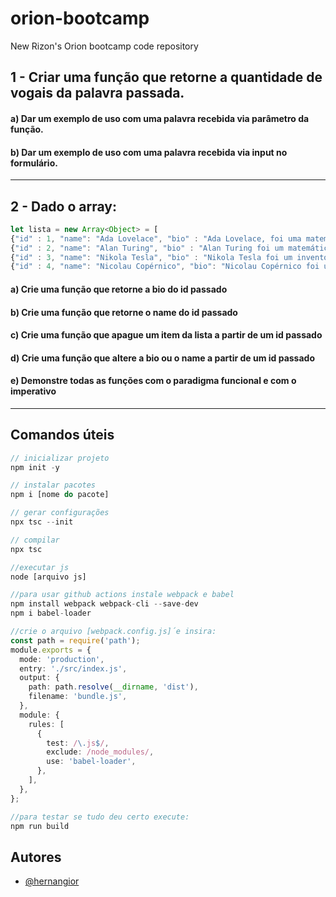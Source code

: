 # orion-bootcamp
New Rizon's Orion bootcamp code repository

## 1 - Criar uma função que retorne a quantidade de vogais da palavra passada.

#### a) Dar um exemplo de uso com uma palavra recebida via parâmetro da função.
#### b) Dar um exemplo de uso com uma palavra recebida via input no formulário.

____

## 2 - Dado o array:

```typescript
let lista = new Array<Object> = [
{"id" : 1, "name": "Ada Lovelace", "bio" : "Ada Lovelace, foi uma matemática e escritora inglesa reconhecida por ter escrito o primeiro algoritmo para ser processado por uma máquina"},
{"id" : 2, "name": "Alan Turing", "bio" : "Alan Turing foi um matemático, cientista da computação, lógico, criptoanalista, filósofo e biólogo teórico britânico, ele é amplamente considerado o pai da ciência da computação teórica e da inteligência artificial"},
{"id" : 3, "name": "Nikola Tesla", "bio" : "Nikola Tesla foi um inventor, engenheiro eletrotécnico e engenheiro mecânico sérvio, mais conhecido por suas contribuições ao projeto do moderno sistema de fornecimento de eletricidade em corrente alternada."},
{"id" : 4, "name": "Nicolau Copérnico", "bio": "Nicolau Copérnico foi um astrônomo e matemático polonês que desenvolveu a teoria heliocêntrica do Sistema Solar."}];
```

#### a) Crie uma função que retorne a bio do id passado
#### b) Crie uma função que retorne o name do id passado
#### c) Crie uma função que apague um item da lista a partir de um id passado
#### d) Crie uma função que altere a bio ou o name a partir de um id passado
#### e) Demonstre todas as funções com o paradigma funcional e com o imperativo

____

## Comandos úteis

```typescript
// inicializar projeto
npm init -y

// instalar pacotes
npm i [nome do pacote]

// gerar configurações
npx tsc --init

// compilar
npx tsc

//executar js
node [arquivo js]

//para usar github actions instale webpack e babel
npm install webpack webpack-cli --save-dev
npm i babel-loader

//crie o arquivo [webpack.config.js]´e insira:
const path = require('path');
module.exports = {
  mode: 'production',
  entry: './src/index.js',
  output: {
    path: path.resolve(__dirname, 'dist'),
    filename: 'bundle.js',
  },
  module: {
    rules: [
      {
        test: /\.js$/,
        exclude: /node_modules/,
        use: 'babel-loader',
      },
    ],
  },
};

//para testar se tudo deu certo execute:
npm run build

```

## Autores

- [@hernangior](https://www.github.com/hernangior)
